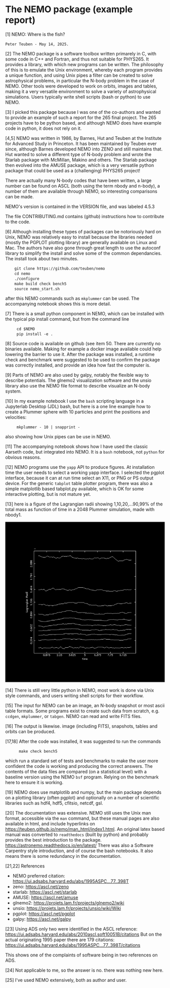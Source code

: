 # The NEMO package (example report)

[1] NEMO: Where is the fish?

    Peter Teuben - May 14, 2025.

[2] The NEMO package is a software toolbox written primarely in C, with
some code in C++ and Fortran, and thus not suitable for PHYS265. It
provides a library, with which new programs can be written. The
philosophy of this is to emulate the Unix environment, whereby each
program provides a unique function, and using Unix pipes a filter can
be created to solve astrophysical problems, in particular the N-body
problem in the case of NEMO.  Other tools were developed to work on
orbits, images and tables, making it a very versatile environment to
solve a variety of astrophysical simulations. Users typically write
shell scripts (bash or python) to use NEMO.


[3] I picked this package because I was one of the co-authors and wanted
to provide an example of such a report for the 265 final project. The 265
projects have to be python based, and although NEMO does have example
code in python, it does not rely on it. 

[4,5] NEMO was written in 1986, by Barnes, Hut and Teuben at the Institute
for Advanced Study in Princeton. It has been maintained by
Teuben ever since, although Barnes developed NEMO into ZENO and still
maintains that. Hut wanted to solve a different type of N-body problem and wrote
the Starlab package with McMillan, Makino and others.  The Starlab
package then evolved into the AMUSE package, which is a very versatile
python package that could be used as a (challenging) PHYS265 project!

There are actually many N-body codes that have been written, a large
number can be found on ASCL (both using the term nbody and n-body),
a number of them are available through NEMO, so interesting comparisons
can be made.

NEMO's  version is contained in the VERSION file, and was labeled 4.5.3

The file CONTRIBUTING.md contains (github) instructions how to contribute
to the code.

[6] Although installing these types of packages can be notoriously hard on
Unix, NEMO was relatively easy to install because the libraries needed
(mostly the PGPLOT plotting library) are generally available on Linux
and Mac.  The authors have also gone through great length to use
the autoconf library to simplify the install and solve some of the common
dependancies. The install took about two minutes.

```
    git clone https://github.com/teuben/nemo
    cd nemo
    ./configure
    make build check bench5
    source nemo_start.sh
```

after this NEMO commands such as `mkplummer` can be used.  The accompanying
notebook shows this is more detail.

[7] There is a small python component in NEMO, which can be installed with the
typical pip install command, but from the command line

```
     cd $NEMO
     pip install -e .
```

[8] Source code is available on github (see item 50.
There are currently no binaries available. Making for example a docker
image available could help lowering the barrier to use it.  After the
package was installed, a runtime check and benchmark were suggested to
be used to confirm the package was correctly installed, and provide
an idea how fast the computer is.

[9] Parts of NEMO are also used by galpy, notably the flexible way to
describe potentials. The glnemo2 visualization software and the unsio
library also use the NEMO file format to describe visualize an N-body system.

[10] In my example notebook I use the `bash` scripting language
in a Jupyterlab Desktop (JDL) bash, but here is a one line example how to
create a Plummer sphere with 10 particles and print the positions
and velocities:

```
     mkplummer - 10 | snapprint - 
```

also showing how Unix pipes can be use in NEMO.

[11] The accompanying notebook shows how I have used the classic Aarseth code, but
integrated into NEMO. It is a `bash` notebook, not `python` for obvious reasons.

[12] NEMO programs use the `yapp` API to produce figures. At installation time
the user needs to select a working yapp interface. I selected the pgplot interface,
because it can at run time select an X11, or PNG or PS output device. For the
generic `tabplot` table plotter program, there was also a simple matplotlib based
tabplot.py available, which is OK for some interactive plotting, but is not mature
yet.

[13] here is a figure of the Lagrangian radii showing 1,10,20,...90,99% of the total mass
as function of time in a 2048 Plummer simulation, made with nbody1.

![lagrad](aarseth_fig2.png)

[14] There is still very little python in NEMO, most work is done via
Unix style commands, and users writing shell scripts for their workflow.

[15] The input for NEMO can be an image, an N-body snapshot or most ascii table formats.
Some programs exist to create such data from scratch, e.g. `ccdgen`, `mkplummer`, or `tabgen`.
NEMO can read and write FITS files.

[16] The output is likewise. image (including FITS), snapshots, tables and orbits can be produced.


[17,18]  After the code was installed, it was suggested to run the commands

```
      make check bench5
```

which run a standard set of tests and benchmarks to make the user more confident
the code is working and producing the correct answers. The contents of the data
files are compared (on a statistical level) with a baseline version using the
NEMO `bsf` program. Relying on the benchmark here to ensure it is working.

[19] NEMO does use matplotlib and numpy, but the main package depends on a plotting
library (often pgplot) and optionally on a number of scientific libraries such as
hdf4, hdf5, cfitsio, netcdf, gsl. 

[20] The documentation was extensive. NEMO still uses the Unix man format, accessible
via the `man` command, but these manual pages are also available in html, and include
hyperlinks on https://teuben.github.io/nemo/man_html/index1.html.
An original latex based manual was converted to `readthedocs` (built by python) and probably
provides the best introduction to the package. https://astronemo.readthedocs.io/en/latest/
There was also a Software Carpentry style introduction, and of course the bash notebooks.
It also means there is some redundancy in the documentation.


[21,22] References

- NEMO preferred citation: https://ui.adsabs.harvard.edu/abs/1995ASPC...77..398T
- zeno:    https://ascl.net/zeno
- starlab: https://ascl.net/starlab
- AMUSE:   https://ascl.net/amuse
- glnemo2: https://projets.lam.fr/projects/glnemo2/wiki
- unsio:   https://projets.lam.fr/projects/unsio/wiki/Wiki
- pgplot:  https://ascl.net/pgplot
- galpy:   https://ascl.net/galpy

[23] Using ADS only two were identified in the ASCL reference:
https://ui.adsabs.harvard.edu/abs/2010ascl.soft10051B/citations
But on the actual originating 1995 paper there are 179 citations:
https://ui.adsabs.harvard.edu/abs/1995ASPC...77..398T/citations

This shows one of the complaints of software being in two references on ADS.

[24] Not applicable to me, so the answer is no. there was nothing new here.

[25] I've used NEMO extensively, both as author and user. 

